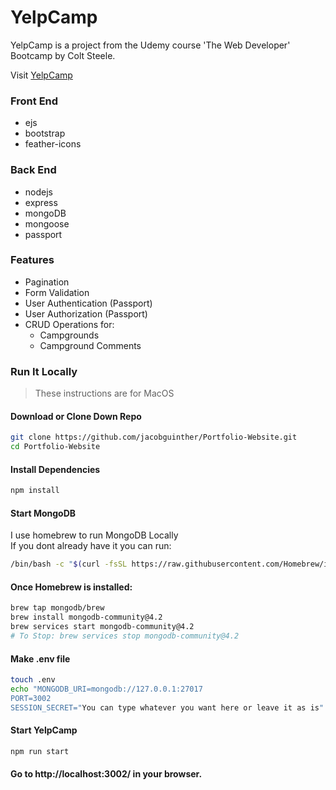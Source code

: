 # YelpCamp
YelpCamp is a project from the Udemy course 'The Web Developer' Bootcamp by Colt Steele.

Visit [YelpCamp](https://jg-yelpcamp.herokuapp.com/campgrounds/page-1)

### Front End
- ejs
- bootstrap
- feather-icons
### Back End
- nodejs
- express
- mongoDB
- mongoose
- passport

### Features
- Pagination
- Form Validation
- User Authentication (Passport)
- User Authorization (Passport)
- CRUD Operations for:
  - Campgrounds
  - Campground Comments

### Run It Locally
> These instructions are for MacOS

#### Download or Clone Down Repo
```sh
git clone https://github.com/jacobguinther/Portfolio-Website.git
cd Portfolio-Website
```
#### Install Dependencies
```sh
npm install
```
#### Start MongoDB  
I use homebrew to run MongoDB Locally   
If you dont already have it you can run:
```sh
/bin/bash -c "$(curl -fsSL https://raw.githubusercontent.com/Homebrew/install/master/install.sh)"
```
#### Once Homebrew is installed:
```sh
brew tap mongodb/brew
brew install mongodb-community@4.2
brew services start mongodb-community@4.2
# To Stop: brew services stop mongodb-community@4.2
```
#### Make .env file
```sh
touch .env
echo "MONGODB_URI=mongodb://127.0.0.1:27017
PORT=3002
SESSION_SECRET="You can type whatever you want here or leave it as is" >> .env
```
#### Start YelpCamp
```sh
npm run start
```
#### Go to http://localhost:3002/ in your browser.
